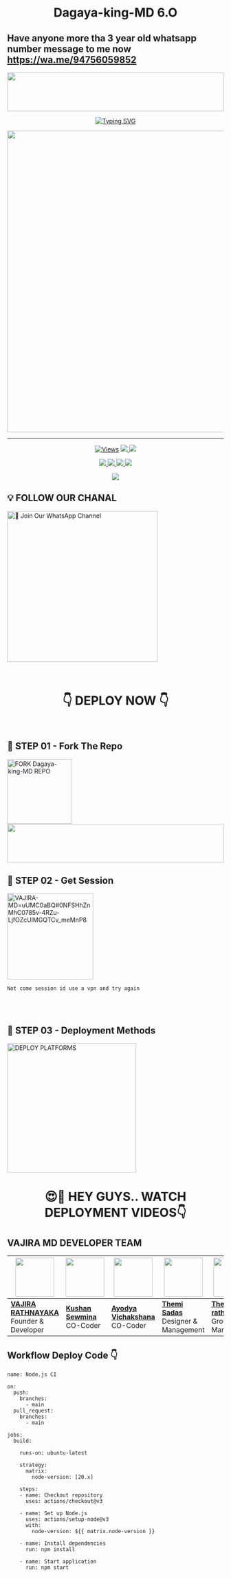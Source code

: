 
<h1 align="center">Dagaya-king-MD 6.O</h1>

## Have anyone more tha 3 year old whatsapp number message to me now  https://wa.me/94756059852

<img src="https://imgur.com/a/Nf3u7YN" height="90" width="100%">

<p align="center">
<a href="https://git.io/typing-svg"><img src="https://readme-typing-svg.demolab.com?font=Fira+Code&weight=700&size=33&pause=1000&color=5513F7&width=435&lines=Dagaya-king-MD" alt="Typing SVG" /></a>
</p>
<p align="center">
<a href="https://github.com/Dagaya">
    <img src="https://telegra.ph/file/44ff060a7b96ff6c0a42a.jpg"  width="700px">
</a>
<hr>


<p align="center">

  <a href="https://github.com/Dagaya/Dagaya-king-MD">
    <img src="https://hits.seeyoufarm.com/api/count/incr/badge.svg?url=https%3A%2F%2Fgithub.com%2FVajiraTech%2FVAJIRA-MD-NEW&count_bg=%2379C83D&title_bg=%23555555&icon=gitpod.svg&icon_color=%23E7E7E7&title=Views&edge_flat=false" alt="Views"/></a>
  
  </a>
  <a href="https://github.com/Dagaya/Dagaya-king-MD/fork">
    <img src="https://img.shields.io/github/forks/Dagaya/Dagaya-king-MD?label=Fork&style=social">
    
  </a>
  <a href="https://github.com/DagayaTech/Dagaya-king-MD/stargazers">
    <img src="https://img.shields.io/github/stars/Dagaya/Dagaya-king-MD?style=social">
  </a>
</p>

<p align="center">
  <a href="https://github.com/DagayaTech/Dagaya-king-MD">
    <img src="https://img.shields.io/github/repo-size/DagayaTech/Dagaya-king-MD?color=purple&label=Repo%20Size&style=plastic">

  </a>
  <a href="https://github.com/DagayaTech/Dagaya-king-MD">
    <img src="https://img.shields.io/github/license/DagayaTech/Dagaya-king-MD?color=purple&label=License&style=plastic">

  </a>
  <a href="https://github.com/DagayaTech/Dagaya-king-MD">
    <img src="https://img.shields.io/github/languages/top/DagayaTech/Dagaya-king-MD?color=purple&label=Javascript&style=plastic">

  </a>
  <a href="https://github.com/DagayaTech/Dagaya-king-MD">
    <img src="https://img.shields.io/static/v1?label=Author&message=Vajira%20Rathnayake&color=purple&style=plastic">

  </a>
  </p>
 <p align="center">
  <a href="https://github.com/DagayaTech/Dagaya-king-MD">
    <img src="https://img.shields.io/badge/OUR%20%20%20TEAM-Technical%20Cybers%20(TC)-purple&style=plastic">

  </a>
</p>

## 💡 FOLLOW OUR CHANAL

<a href="https://whatsapp.com/channel/0029VahMZasD8SE5GRwzqn3Z"><img src="https://img.shields.io/badge/Join%20Our%20WhatsApp%20Channel-blue" alt="📎 Join Our WhatsApp Channel" width="350"></a>

<br>

<div align="center">
 
  <h1>👇 DEPLOY NOW 👇</h1>
</div>

<br>

## 🎀 STEP 01 -  Fork The Repo

<a href="https://github.com/DagayaTech/Dagaya-king-MD/fork"><img src="https://img.shields.io/badge/Fork%20Repo-blue" alt="FORK Dagaya-king-MD REPO" width="150"></a>
</br>
<img src="https://imgur.com/a/Nf3u7YN" height="90" width="100%">
<br>

## 🎀 STEP 02 -  Get Session

<a href="https://ambitious-laina-vajiratech-7527bf26.koyeb.app/"><img src="https://img.shields.io/badge/QR%20OR%20PAIR%20CODE-blue" alt="VAJIRA-MD=uUMC0aBQ#0NFSHhZnMhC0785v-4RZu-LjfOZcUlMGQTCv_meMnP8" width="200"></a>

`Not come session id use a vpn and try again`

<br>
<br>

## 🎀 STEP 03 -  Deployment Methods

<a href="https://vajiratech.github.io/VAJIRA-DEPLOY/QUEEN-IZUMI-WEB-main/projects/deployment.html"><img src="https://img.shields.io/badge/DEPLOYMENT%20METHODS-green" alt="DEPLOY PLATFORMS" width="300"></a>
<br>


<div align="center">
 
  <h1>😍👀 HEY GUYS.. WATCH DEPLOYMENT VIDEOS👇</h1>
</div>







































## VAJIRA MD DEVELOPER TEAM

| <a href="https://github.com/VajiraTech"><img src="https://telegra.ph/file/44ff060a7b96ff6c0a42a.jpg" width=90 height=90></a> | <a href="https://github.com/kushansewmina1234"><img src="https://telegra.ph/file/7b554aaf04171d11d7ba6.jpg" width=90 height=90></a> | <a href="https://github.com/20070808lk"><img src="https://telegra.ph/file/b194f9be48ca8e09e7a6b.jpg" width=90 height=90></a> | <a href="https://github.com/Darksadas"><img src="https://telegra.ph/file/bdaf8573bd0249df4abb7.jpg" width=90 height=90></a> | <a href="https://github.com/Aadhi777777"><img src="https://telegra.ph/file/87bf2bcb38abef47205ad.jpg" width=90 height=90></a>  |  <a href="https://github.com/Rukshanruka/Rukshan-MD-NEW"><img src="https://telegra.ph/file/aa52e76beeeee65cad24c.jpg" width=90 height=90></a> |
|---|---|---|---|---|---|
| **[VAJIRA RATHNAYAKA](https://github.com/VajiraTech)**</br>Founder & Developer</br> | **[Kushan Sewmina](https://github.com/kushansewmina1234)**</br>  CO-Coder</br> | **[Ayodya Vichakshana ](https://github.com/20070808lk)**</br>CO-Coder</br> | **[Themi   Sadas](https://github.com/Darksadas)**</br>Designer & Management| **[Theekshana rathnaweera](https://github.com/Aadhi777777)**</br>Group & Management| **[Rukshan Md](https://github.com/Rukshanruka/Rukshan-MD-NEW)**</br> Bug Tester |






## Workflow Deploy Code 👇


```
name: Node.js CI

on:
  push:
    branches:
      - main
  pull_request:
    branches:
      - main

jobs:
  build:

    runs-on: ubuntu-latest

    strategy:
      matrix:
        node-version: [20.x]

    steps:
    - name: Checkout repository
      uses: actions/checkout@v3

    - name: Set up Node.js
      uses: actions/setup-node@v3
      with:
        node-version: ${{ matrix.node-version }}

    - name: Install dependencies
      run: npm install

    - name: Start application
      run: npm start
```
